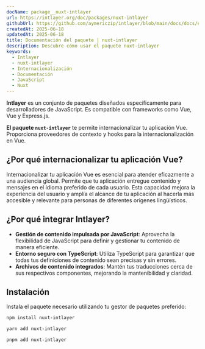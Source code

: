 ```yaml
---
docName: package__nuxt-intlayer
url: https://intlayer.org/doc/packages/nuxt-intlayer
githubUrl: https://github.com/aymericzip/intlayer/blob/main/docs/docs/en/packages/nuxt-intlayer/index.md
createdAt: 2025-06-18
updatedAt: 2025-06-18
title: Documentación del paquete | nuxt-intlayer
description: Descubre cómo usar el paquete nuxt-intlayer
keywords:
  - Intlayer
  - nuxt-intlayer
  - Internacionalización
  - Documentación
  - JavaScript
  - Nuxt
---
```


**Intlayer** es un conjunto de paquetes diseñados específicamente para desarrolladores de JavaScript. Es compatible con frameworks como Vue, Vue y Express.js.

**El paquete `nuxt-intlayer`** te permite internacionalizar tu aplicación Vue. Proporciona proveedores de contexto y hooks para la internacionalización en Vue.

## ¿Por qué internacionalizar tu aplicación Vue?

Internacionalizar tu aplicación Vue es esencial para atender eficazmente a una audiencia global. Permite que tu aplicación entregue contenido y mensajes en el idioma preferido de cada usuario. Esta capacidad mejora la experiencia del usuario y amplía el alcance de tu aplicación al hacerla más accesible y relevante para personas de diferentes orígenes lingüísticos.

## ¿Por qué integrar Intlayer?

- **Gestión de contenido impulsada por JavaScript**: Aprovecha la flexibilidad de JavaScript para definir y gestionar tu contenido de manera eficiente.
- **Entorno seguro con TypeScript**: Utiliza TypeScript para garantizar que todas tus definiciones de contenido sean precisas y sin errores.
- **Archivos de contenido integrados**: Mantén tus traducciones cerca de sus respectivos componentes, mejorando la mantenibilidad y claridad.

## Instalación

Instala el paquete necesario utilizando tu gestor de paquetes preferido:

```bash packageManager="npm"
npm install nuxt-intlayer
```

```bash packageManager="yarn"
yarn add nuxt-intlayer
```

```bash packageManager="pnpm"
pnpm add nuxt-intlayer
```
